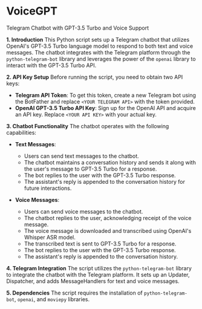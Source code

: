 # VoiceGPT
Telegram Chatbot with GPT-3.5 Turbo and Voice Support

**1. Introduction**
This Python script sets up a Telegram chatbot that utilizes OpenAI's GPT-3.5 Turbo language model to respond to both text and voice messages. The chatbot integrates with the Telegram platform through the `python-telegram-bot` library and leverages the power of the `openai` library to interact with the GPT-3.5 Turbo API.

**2. API Key Setup**
Before running the script, you need to obtain two API keys:

- **Telegram API Token**: To get this token, create a new Telegram bot using the BotFather and replace `<YOUR TELEGRAM API>` with the token provided.
- **OpenAI GPT-3.5 Turbo API Key**: Sign up for the OpenAI API and acquire an API key. Replace `<YOUR API KEY>` with your actual key.

**3. Chatbot Functionality**
The chatbot operates with the following capabilities:

- **Text Messages**:
  - Users can send text messages to the chatbot.
  - The chatbot maintains a conversation history and sends it along with the user's message to GPT-3.5 Turbo for a response.
  - The bot replies to the user with the GPT-3.5 Turbo response.
  - The assistant's reply is appended to the conversation history for future interactions.

- **Voice Messages**:
  - Users can send voice messages to the chatbot.
  - The chatbot replies to the user, acknowledging receipt of the voice message.
  - The voice message is downloaded and transcribed using OpenAI's Whisper ASR model.
  - The transcribed text is sent to GPT-3.5 Turbo for a response.
  - The bot replies to the user with the GPT-3.5 Turbo response.
  - The assistant's reply is appended to the conversation history.

**4. Telegram Integration**
The script utilizes the `python-telegram-bot` library to integrate the chatbot with the Telegram platform. It sets up an Updater, Dispatcher, and adds MessageHandlers for text and voice messages.

**5. Dependencies**
The script requires the installation of `python-telegram-bot`, `openai`, and `moviepy` libraries.

